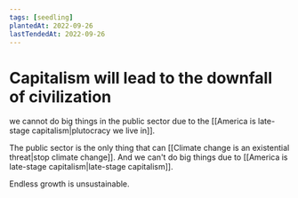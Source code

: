 ```yaml
---
tags: [seedling]
plantedAt: 2022-09-26
lastTendedAt: 2022-09-26
---
```


# Capitalism will lead to the downfall of civilization

we cannot do big things in the public sector due to the [[America is late-stage capitalism|plutocracy we live in]].

The public sector is the only thing that can [[Climate change is an existential threat|stop climate change]]. And we can't do big things due to [[America is late-stage capitalism|late-stage capitalism]].

Endless growth is unsustainable.
